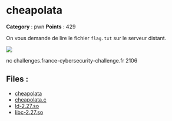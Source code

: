# cheapolata

**Category** : pwn
**Points** : 429

On vous demande de lire le fichier `flag.txt` sur le serveur distant.

![](/files/5d8e96f7b8dc5a3b41f6e153a9c895fc/cheapolata.jpeg)

nc challenges.france-cybersecurity-challenge.fr 2106

## Files : 
 - [cheapolata](./cheapolata)
 - [cheapolata.c](./cheapolata.c)
 - [ld-2.27.so](./ld-2.27.so)
 - [libc-2.27.so](./libc-2.27.so)


